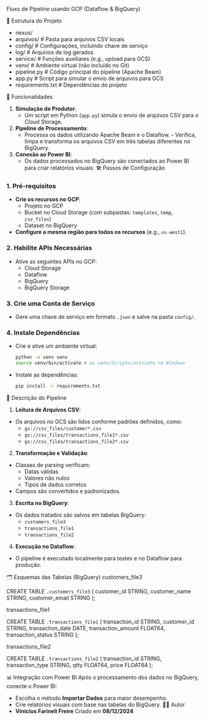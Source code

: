 Fluxo de Pipeline usando GCP (Dataflow & BigQuery)

📂 Estrutura do Projeto

- nexus/
- arquivos/          # Pasta para arquivos CSV locais
- config/            # Configurações, incluindo chave de serviço
- log/               # Arquivos de log gerados
- service/           # Funções auxiliares (e.g., upload para GCS)
- venv/              # Ambiente virtual (não incluído no Git)
- pipeline.py        # Código principal do pipeline (Apache Beam)
- app.py             # Script para simular o envio de arquivos para GCS
- requirements.txt   # Dependências do projeto

🚀 Funcionalidades
1. **Simulação de Produtor**:
   - Um script em Python (`app.py`) simula o envio de arquivos CSV para o Cloud Storage.
2. **Pipeline de Processamento**:
   - Processa os dados utilizando Apache Beam e o Dataflow.   - Verifica, limpa e transforma os arquivos CSV em três tabelas diferentes no BigQuery.
3. **Conexão ao Power BI**:
   - Os dados processados no BigQuery são conectados ao Power BI para criar relatórios visuais.
🛠️ Passos de Configuração
### 1. **Pré-requisitos**
- **Crie os recursos no GCP**:
  - Projeto no GCP
  - Bucket no Cloud Storage (com subpastas: `templates`, `temp`, `csv_files`)
  - Dataset no BigQuery
- **Configure a mesma região para todos os recursos** (e.g., `us-west1`).
### 2. **Habilite APIs Necessárias**
- Ative as seguintes APIs no GCP:
  - Cloud Storage
  - Dataflow
  - BigQuery
  - BigQuery Storage
### 3. **Crie uma Conta de Serviço**
- Gere uma chave de serviço em formato `.json` e salve na pasta `config/`.
### 4. **Instale Dependências**
- Crie e ative um ambiente virtual:
  ```bash
  python -m venv venv
  source venv/bin/activate # ou venv/Scripts/activate no Windows
  ```
- Instale as dependências:
  ```bash
  pip install -r requirements.txt
  ```
📄 Descrição do Pipeline
1. **Leitura de Arquivos CSV**:
- Os arquivos no GCS são lidos conforme padrões definidos, como:
  - `gs://csv_files/customer*.csv`
  - `gs://csv_files/transactions_file1*.csv`
  - `gs://csv_files/transactions_file2*.csv`
2. **Transformação e Validação**:
- Classes de parsing verificam:
  - Datas válidas
  - Valores não nulos
  - Tipos de dados corretos
- Campos são convertidos e padronizados.
3. **Escrita no BigQuery**:
- Os dados tratados são salvos em tabelas BigQuery:
  - `customers_file3`
  - `transactions_file1`
  - `transactions_file2`
4. **Execução no Dataflow**:
- O pipeline é executado localmente para testes e no Dataflow para produção.

  
🗂️ Esquemas das Tabelas (BigQuery)
customers_file3

CREATE TABLE `.customers_file3` (
  customer_id STRING,
  customer_name STRING,
  customer_email STRING
);

transactions_file1

CREATE TABLE `.transactions_file1` (
  transaction_id STRING,
  customer_id STRING,
  transaction_date DATE,
  transaction_amount FLOAT64,
  transaction_status STRING
);

transactions_file2

CREATE TABLE `.transactions_file2` (
  transaction_id STRING,
  transaction_type STRING,
  qtty FLOAT64,
  price FLOAT64
);

📊 Integração com Power BI
Após o processamento dos dados no BigQuery, conecte o Power BI:
- Escolha o método **Importar Dados** para maior desempenho.
- Crie relatórios visuais com base nas tabelas do BigQuery.
🧑‍💻 Autor
- **Vinicius Farineli Freire**
Criado em **08/12/2024**
